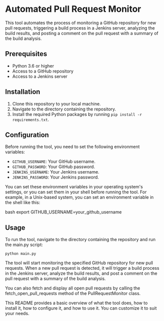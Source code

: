 # Automated Pull Request Monitor

This tool automates the process of monitoring a GitHub repository for new pull requests, triggering a build process in a Jenkins server, analyzing the build results, and posting a comment on the pull request with a summary of the build analysis.

## Prerequisites

- Python 3.6 or higher
- Access to a GitHub repository
- Access to a Jenkins server

## Installation

1. Clone this repository to your local machine.
2. Navigate to the directory containing the repository.
3. Install the required Python packages by running `pip install -r requirements.txt`.

## Configuration

Before running the tool, you need to set the following environment variables:

- `GITHUB_USERNAME`: Your GitHub username.
- `GITHUB_PASSWORD`: Your GitHub password.
- `JENKINS_USERNAME`: Your Jenkins username.
- `JENKINS_PASSWORD`: Your Jenkins password.

You can set these environment variables in your operating system's settings, or you can set them in your shell before running the tool. For example, in a Unix-based system, you can set an environment variable in the shell like this:

bash
export GITHUB_USERNAME=your_github_username

## Usage

To run the tool, navigate to the directory containing the repository and run the main.py script:

``` 
python main.py
```
The tool will start monitoring the specified GitHub repository for new pull requests. When a new pull request is detected, it will trigger a build process in the Jenkins server, analyze the build results, and post a comment on the pull request with a summary of the build analysis.

You can also fetch and display all open pull requests by calling the fetch_open_pull_requests method of the PullRequestMonitor class.

This README provides a basic overview of what the tool does, how to install it, how to configure it, and how to use it. You can customize it to suit your needs.
